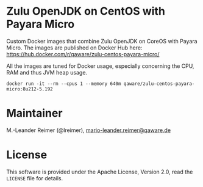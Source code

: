 # Zulu OpenJDK on CentOS with Payara Micro

Custom Docker images that combine Zulu OpenJDK on CoreOS with Payara Micro. The images are published on Docker Hub here: https://hub.docker.com/r/qaware/zulu-centos-payara-micro/

All the images are tuned for Docker usage, especially concerning the CPU, RAM and thus JVM heap usage.
```
docker run -it --rm --cpus 1 --memory 640m qaware/zulu-centos-payara-micro:8u212-5.192
```

# Maintainer

M.-Leander Reimer (@lreimer), <mario-leander.reimer@qaware.de>

# License

This software is provided under the Apache License, Version 2.0, read the `LICENSE` file for details.
